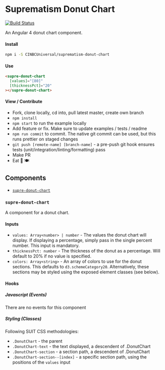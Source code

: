 # Suprematism Donut Chart

[![Build Status][travis-badge]][travis-badge-url]

An Angular 4 donut chart component.

#### Install
```bash
npm i -S CINBCUniversal/suprematism-donut-chart
```

#### Use
```html
<supre-donut-chart
  [values]="[80]"
  [thicknessPct]="20"
></supre-donut-chart>
```

#### View / Contribute
- Fork, clone locally, cd into, pull latest master, create own branch
- `npm install`
- `npm start` to run the example locally
- Add feature or fix. Make sure to update examples / tests / readme
- `npm run commit` to commit. The native git commit can be used, but this runs prettier on staged changes
- `git push [remote-name] [branch-name]` - a pre-push git hook ensures tests (unit/integration/linting/formatting) pass
- Make PR
- Eat :doughnut: :plate_with_cutlery:


## Components
- [`supre-donut-chart`](#supre-donut-chart)

### <a id="supre-donut-chart"></a> `supre-donut-chart`
A component for a donut chart.

#### Inputs
- `values: Array<number> | number` - The values the donut chart will display. If displaying a percentage, simply pass in the single percent number. This input is mandatory.
- `thicknessPct: number` - The thickness of the donut as a percentage.  Will default to 20% if no value is specified.
- `colors: Array<string>` - An array of colors to use for the donut sections. This defaults to `d3.schemeCategory20`. Alternatively, these sections may be styled using the exposed element classes (see below).

#### Hooks

##### Javascript (Events)
There are no events for this component

##### Styling (Classes)
Following SUIT CSS methodologies:
- `.DonutChart` - the parent
- `.DonutChart-text` - the text displayed, a descendent of .DonutChart
- `.DonutChart-section` - a section path, a descendent of .DonutChart
- `.DonutChart-section--[index]` - a specific section path, using the positions of the `values` input

[travis-badge]: https://travis-ci.org/CINBCUniversal/suprematism-donut-chart.svg?branch=master
[travis-badge-url]: https://travis-ci.org/CINBCUniversal/suprematism-donut-chart
